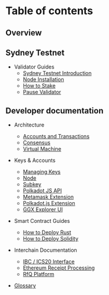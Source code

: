 # Table of contents

## Overview

## Sydney Testnet

* Validator Guides
  * [Sydney Testnet Introduction](sydney-testnet/Introduction.md)
  * [Node Installation](sydney-testnet/validator-guides/how-to-setup-a-validator-node.md)
  * [How to Stake](sydney-testnet/validator-guides/how-to-stake-ggxt-tokens.md)
  * [Pause Validator](sydney-testnet/validator-guides/how-to-chill.md)

## Developer documentation

* Architecture
  * [Accounts and Transactions](developer-documentation/architecture/accounts-and-transactions.md)
  * [Consensus](developer-documentation/architecture/consensus.md)
  * [Virtual Machine](developer-documentation/architecture/virtual-machine.md)
* Keys & Accounts
  * [Managing Keys](developer-documentation/keys/keys.md)
  * [Node](developer-documentation/keys/node-create-keys.md)
  * [Subkey](developer-documentation/keys/subkey-create-keys.md)
  * [Polkadot JS API](developer-documentation/keys/js-create-keys.md)
  * [Metamask Extension](developer-documentation/keys/metamask-create-keys.md)
  * [Polkadot.js Extension](developer-documentation/keys/polkadot-js-create-keys.md)
  * [GGX Explorer UI](developer-documentation/keys/ggx-explorer-create-keys.md)
* Smart Contract Guides
  * [How to Deploy Rust](developer-documentation/how-to-guides/how-to-deploy-rust.md)
  * [How to Deploy Solidity](developer-documentation/how-to-guides/how-to-deploy-solidity.md)

* Interchain Documentation
  * [IBC / ICS20 Interface](developer-documentation/ibc/ibc.md)
  * [Ethereum Receipt Processing](developer-documentation/ibc/eth-block-relaying.md)
  * [RfQ Platform](developer-documentation/dex/dex.md)

* [Glossary](GLOSSARY.md)
